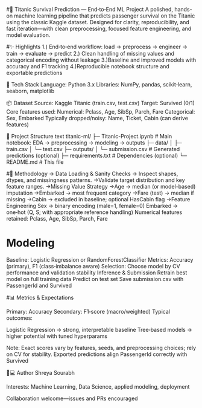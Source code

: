  #🚢 Titanic Survival Prediction — End‑to‑End ML Project
A polished, hands-on machine learning pipeline that predicts passenger survival on the Titanic using the classic Kaggle dataset. Designed for clarity, reproducibility, and fast iteration—with clean preprocessing, focused feature engineering, and model evaluation.

#✨ Highlights
1.) End‑to‑end workflow: load → preprocess → engineer → train → evaluate → predict
2.) Clean handling of missing values and categorical encoding without leakage
3.)Baseline and improved models with accuracy and F1 tracking
4.)Reproducible notebook structure and exportable predictions

🧰 Tech Stack
Language: Python 3.x
Libraries: NumPy, pandas, scikit‑learn, seaborn, matplotlib

📦 Dataset
Source: Kaggle Titanic (train.csv, test.csv)
Target: Survived (0/1)
Core features used:
Numerical: Pclass, Age, SibSp, Parch, Fare
Categorical: Sex, Embarked
Typically dropped/noisy: Name, Ticket, Cabin (can derive features)

📁 Project Structure
text
titanic-ml/
├─ Titanic-Project.ipynb        # Main notebook: EDA → preprocessing → modeling → outputs
├─ data/
│  ├─ train.csv
│  └─ test.csv
├─ outputs/
│  └─ submission.csv            # Generated predictions (optional)
├─ requirements.txt             # Dependencies (optional)
└─ README.md                    # This file

#🔎 Methodology
-> Data Loading & Sanity Checks
-> Inspect shapes, dtypes, and missingness patterns.
->Validate target distribution and key feature ranges.
->Missing Value Strategy
->Age → median (or model-based) imputation
->Embarked → most frequent category
->Fare (test) → median if missing
->Cabin → excluded in baseline; optional HasCabin flag
->Feature Engineering
    Sex → binary encoding (male=1, female=0)
    Embarked → one‑hot (Q, S; with appropriate reference handling)
    Numerical features retained: Pclass, Age, SibSp, Parch, Fare


# Modeling

Baseline: Logistic Regression or RandomForestClassifier
Metrics: Accuracy (primary), F1 (class‑imbalance aware)
Selection: Choose model by CV performance and validation stability
Inference & Submission
Retrain best model on full training data
Predict on test set
Save submission.csv with PassengerId and Survived

#📊 Metrics & Expectations

Primary: Accuracy
Secondary: F1‑score (macro/weighted)
Typical outcomes:

Logistic Regression → strong, interpretable baseline
Tree‑based models → higher potential with tuned hyperparams

Note: Exact scores vary by features, seeds, and preprocessing choices; rely on CV for stability.
Exported predictions align PassengerId correctly with Survived

👩💻 Author
Shreya Sourabh

Interests: Machine Learning, Data Science, applied modeling, deployment

Collaboration welcome—issues and PRs encouraged
